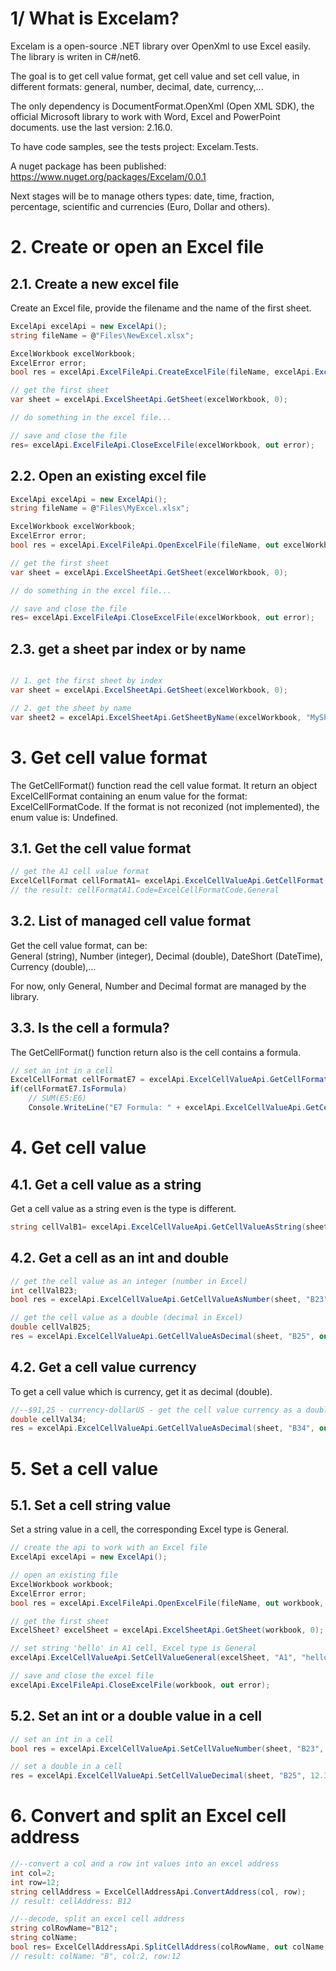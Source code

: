 # 1/ What is Excelam?

Excelam is a open-source .NET library over OpenXml to use Excel easily.
The library is writen in C#/net6.

The goal is to get cell value format, get cell value and set cell value, in different formats: general, number, decimal, date, currency,...

The only dependency is DocumentFormat.OpenXml (Open XML SDK), the official Microsoft library to work with Word, Excel and PowerPoint documents.
use the last version: 2.16.0.

To have code samples, see the tests project: Excelam.Tests.

A nuget package has been published:
https://www.nuget.org/packages/Excelam/0.0.1

Next stages will be to manage others types: date, time, fraction, percentage, scientific and currencies (Euro, Dollar and others).

# 2. Create or open an Excel file

## 2.1. Create a new excel file

Create an Excel file, provide the filename and the name of the first sheet.

```csharp
ExcelApi excelApi = new ExcelApi();
string fileName = @"Files\NewExcel.xlsx";

ExcelWorkbook excelWorkbook;
ExcelError error;
bool res = excelApi.ExcelFileApi.CreateExcelFile(fileName, excelApi.ExcelFileApi.DefaultFirstSheetName, out excelWorkbook, out error);

// get the first sheet
var sheet = excelApi.ExcelSheetApi.GetSheet(excelWorkbook, 0);

// do something in the excel file...

// save and close the file
res= excelApi.ExcelFileApi.CloseExcelFile(excelWorkbook, out error);
```

## 2.2. Open an existing excel file

```csharp
ExcelApi excelApi = new ExcelApi();
string fileName = @"Files\MyExcel.xlsx";

ExcelWorkbook excelWorkbook;
ExcelError error;
bool res = excelApi.ExcelFileApi.OpenExcelFile(fileName, out excelWorkbook, out error);

// get the first sheet
var sheet = excelApi.ExcelSheetApi.GetSheet(excelWorkbook, 0);

// do something in the excel file...

// save and close the file
res= excelApi.ExcelFileApi.CloseExcelFile(excelWorkbook, out error);
```

## 2.3. get a sheet par index or by name

```csharp

// 1. get the first sheet by index
var sheet = excelApi.ExcelSheetApi.GetSheet(excelWorkbook, 0);

// 2. get the sheet by name
var sheet2 = excelApi.ExcelSheetApi.GetSheetByName(excelWorkbook, "MySheet");
```

# 3. Get cell value format

The GetCellFormat() function read the cell value format. It return an object ExcelCellFormat containing an enum value for the format: ExcelCellFormatCode.
If the format is not reconized (not implemented), the enum value is: Undefined.

## 3.1. Get the cell value format

```csharp
// get the A1 cell value format
ExcelCellFormat cellFormatA1= excelApi.ExcelCellValueApi.GetCellFormat(excelSheet, "A1");
// the result: cellFormatA1.Code=ExcelCellFormatCode.General
```

## 3.2. List of managed cell value format 

Get the cell value format, can be: </br>
General (string), Number (integer), Decimal (double), DateShort (DateTime), Currency (double),...

For now, only General, Number and Decimal format are managed by the library.


## 3.3. Is the cell a formula?

The GetCellFormat() function return also is the cell contains a formula.

```csharp
// set an int in a cell
ExcelCellFormat cellFormatE7 = excelApi.ExcelCellValueApi.GetCellFormat(sheet, "E7");
if(cellFormatE7.IsFormula)
    // SUM(E5:E6)
    Console.WriteLine("E7 Formula: " + excelApi.ExcelCellValueApi.GetCellFormula(sheet, "E7"));
```

# 4. Get cell value

## 4.1. Get a cell value as a string

Get a cell value as a string even is the type is different.

```csharp
string cellValB1= excelApi.ExcelCellValueApi.GetCellValueAsString(sheet, "B1");
```

## 4.2. Get a cell as an int and double

```csharp
// get the cell value as an integer (number in Excel)
int cellValB23;
bool res = excelApi.ExcelCellValueApi.GetCellValueAsNumber(sheet, "B23", out cellValB23);

// get the cell value as a double (decimal in Excel)
double cellValB25;
res = excelApi.ExcelCellValueApi.GetCellValueAsDecimal(sheet, "B25", out cellValB25);
```

## 4.2. Get a cell value currency 

To get a cell value which is currency, get it as decimal (double).

```csharp
//--$91,25 - currency-dollarUS - get the cell value currency as a double
double cellVal34;
res = excelApi.ExcelCellValueApi.GetCellValueAsDecimal(sheet, "B34", out cellValB34);
```


# 5. Set a cell value

## 5.1. Set a cell string value

Set a string value in a cell, the corresponding Excel type is General. 

```csharp
// create the api to work with an Excel file
ExcelApi excelApi = new ExcelApi();

// open an existing file
ExcelWorkbook workbook;
ExcelError error;
bool res = excelApi.ExcelFileApi.OpenExcelFile(fileName, out workbook, out error);

// get the first sheet
ExcelSheet? excelSheet = excelApi.ExcelSheetApi.GetSheet(workbook, 0);

// set string 'hello' in A1 cell, Excel type is General
excelApi.ExcelCellValueApi.SetCellValueGeneral(excelSheet, "A1", "hello");

// save and close the excel file
excelApi.ExcelFileApi.CloseExcelFile(workbook, out error);
```


## 5.2. Set an int or a double value in a cell 

```csharp
// set an int in a cell
bool res = excelApi.ExcelCellValueApi.SetCellValueNumber(sheet, "B23", 890);

// set a double in a cell
res = excelApi.ExcelCellValueApi.SetCellValueDecimal(sheet, "B25", 12.34);
```


# 6. Convert and split an Excel cell address 

```csharp
//--convert a col and a row int values into an excel address
int col=2;
int row=12;
string cellAddress = ExcelCellAddressApi.ConvertAddress(col, row);
// result: cellAddress: B12

//--decode, split an excel cell address
string colRowName="B12";
string colName;
bool res= ExcelCellAddressApi.SplitCellAddress(colRowName, out colName, out col, out row);
// result: colName: "B", col:2, row:12
```

